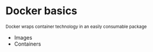 # Docker basics

<small>Docker wraps container technology in an easily consumable package</small>

* Images
* Containers
